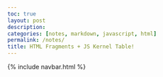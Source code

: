 ```yaml
---
toc: true
layout: post
description: 
categories: [notes, markdown, javascript, html]
permalink: /notes/
title: HTML Fragments + JS Kernel Table!
---
```


{% include navbar.html %}

